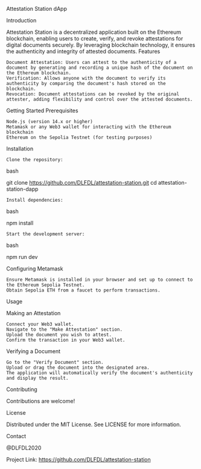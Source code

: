 Attestation Station dApp

Introduction

Attestation Station is a decentralized application built on the Ethereum blockchain, enabling users to create, verify, and revoke attestations for digital documents securely. By leveraging blockchain technology, it ensures the authenticity and integrity of attested documents.
Features

    Document Attestation: Users can attest to the authenticity of a document by generating and recording a unique hash of the document on the Ethereum blockchain.
    Verification: Allows anyone with the document to verify its authenticity by comparing the document's hash stored on the blockchain.
    Revocation: Document attestations can be revoked by the original attester, adding flexibility and control over the attested documents.

Getting Started
Prerequisites

    Node.js (version 14.x or higher)
    Metamask or any Web3 wallet for interacting with the Ethereum blockchain
    Ethereum on the Sepolia Testnet (for testing purposes)

Installation

    Clone the repository:

bash

git clone https://github.com/DLFDL/attestation-station.git
cd attestation-station-dapp

    Install dependencies:

bash

npm install

    Start the development server:

bash

npm run dev

Configuring Metamask

    Ensure Metamask is installed in your browser and set up to connect to the Ethereum Sepolia Testnet.
    Obtain Sepolia ETH from a faucet to perform transactions.

Usage

Making an Attestation

    Connect your Web3 wallet.
    Navigate to the "Make Attestation" section.
    Upload the document you wish to attest.
    Confirm the transaction in your Web3 wallet.

Verifying a Document

    Go to the "Verify Document" section.
    Upload or drag the document into the designated area.
    The application will automatically verify the document's authenticity and display the result.

Contributing

Contributions are welcome!

License

Distributed under the MIT License. See LICENSE for more information.

Contact

@DLFDL2020

Project Link: https://github.com/DLFDL/attestation-station
